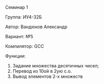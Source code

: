 Семинар 1

Группа: ИУ4-32Б

Автор: Вандюков Александр

Вариант: №5

Компилятор: GCC

Функции:
1. Задание множества десятичных чисел;
2. Перевод из 10ой в 2ую с.о.
3. Вывод элементов 2-х множеств

